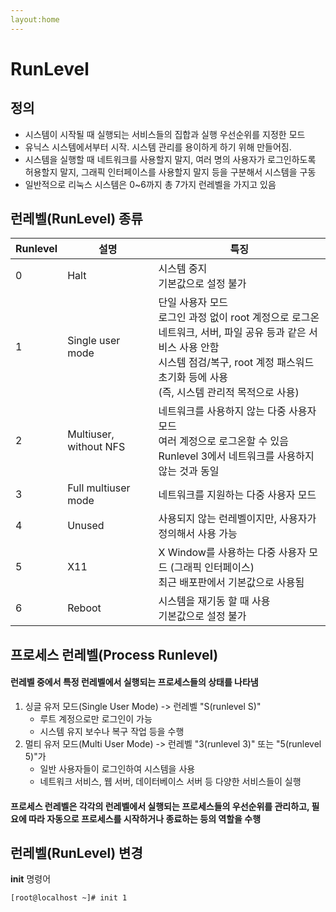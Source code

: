 ```yaml
---
layout:home
---
```


# RunLevel

## 정의
- 시스템이 시작될 때 실행되는 서비스들의 집합과 실행 우선순위를 지정한 모드
- 유닉스 시스템에서부터 시작. 시스템 관리를 용이하게 하기 위해 만들어짐.
- 시스템을 실행할 때 네트워크를 사용할지 말지, 여러 명의 사용자가 로그인하도록 허용할지 말지, 그래픽 인터페이스를 사용할지 말지 등을 구분해서 시스템을 구동
- 일반적으로 리눅스 시스템은 0~6까지 총 7가지 런레벨을 가지고 있음


## 런레벨(RunLevel) 종류
|Runlevel|설명|특징|
|---|---|---|
|0|Halt|시스템 중지 <br> 기본값으로 설정 불가 |
|1|Single user mode|단일 사용자 모드 <br> 로그인 과정 없이 root 계정으로 로그온<br> 네트워크, 서버, 파일 공유 등과 같은 서비스 사용 안함 <br> 시스템 점검/복구, root 계정 패스워드 초기화 등에 사용 <br> (즉, 시스템 관리적 목적으로 사용) |
|2|Multiuser, without NFS|네트워크를 사용하지 않는 다중 사용자 모드 <br> 여러 계정으로 로그온할 수 있음 <br> Runlevel 3에서 네트워크를 사용하지 않는 것과 동일|
|3|Full multiuser mode|네트워크를 지원하는 다중 사용자 모드|
|4|Unused|사용되지 않는 런레벨이지만, 사용자가 정의해서 사용 가능|
|5|X11|X Window를 사용하는 다중 사용자 모드 (그래픽 인터페이스) <br> 최근 배포판에서 기본값으로 사용됨|
|6|Reboot|시스템을 재기동 할 때 사용 <br> 기본값으로 설정 불가|


## 프로세스 런레벨(Process Runlevel)
  #### 런레벨 중에서 특정 런레벨에서 실행되는 프로세스들의 상태를 나타냄
  1. 싱글 유저 모드(Single User Mode) -> 런레벨 "S(runlevel S)"
      - 루트 계정으로만 로그인이 가능
      - 시스템 유지 보수나 복구 작업 등을 수행
  2. 멀티 유저 모드(Multi User Mode) -> 런레벨 "3(runlevel 3)" 또는 "5(runlevel 5)"가
      - 일반 사용자들이 로그인하여 시스템을 사용
      - 네트워크 서비스, 웹 서버, 데이터베이스 서버 등 다양한 서비스들이 실행
  #### 프로세스 런레벨은 각각의 런레벨에서 실행되는 프로세스들의 우선순위를 관리하고, 필요에 따라 자동으로 프로세스를 시작하거나 종료하는 등의 역할을 수행

## 런레벨(RunLevel) 변경
**init** 명령어
```
[root@localhost ~]# init 1
```